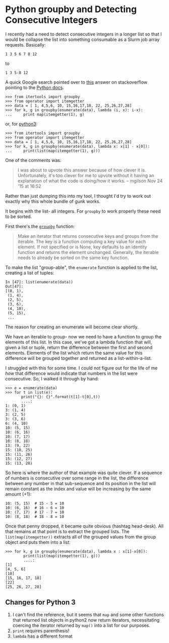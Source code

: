 # Python groupby and Detecting Consecutive Integers

I recently had a need to detect consecutive integers in a longer list so that I would be collapse the list into something consumable as a Slurm job array requests.  Basically:

    1 3 5 6 7 8 12

to

    1 3 5-8 12

A quick Google search pointed over to
[this](http://stackoverflow.com/a/2361991/1653263) answer on stackoverflow
pointing to the [Python
docs](https://docs.python.org/2.6/library/itertools.html#examples).

```
>>> from itertools import groupby
>>> from operator import itemgetter
>>> data = [ 1, 4,5,6, 10, 15,16,17,18, 22, 25,26,27,28]
>>> for k, g in groupby(enumerate(data), lambda (i, x): i-x):
...     print map(itemgetter(1), g)
```

or, for [python3](#note_for_python3):

```
>>> from itertools import groupby
>>> from operator import itemgetter
>>> data = [ 1, 4,5,6, 10, 15,16,17,18, 22, 25,26,27,28]
>>> for k, g in groupby(enumerate(data), lambda x: x[1] - x[0]):
...     print(list(map(itemgetter(1), g)))
```

One of the comments was:

>  I was about to upvote this answer because of how clever it is.
>  Unfortunately, it's too clever for me to upvote without it having an
>  explanation of what the code is doing/how it works. – mgilson Nov 24 '15 at
>  16:52 

Rather than just dumping this into my tool, I thought I'd try to work out exactly why this whole bundle of gunk works.

It begins with the list- all integers.  For `groupby` to work properly these
need to be sorted.

First there's the [`groupby`](https://docs.python.org/3/library/itertools.html#itertools.groupby) function:

> Make an iterator that returns consecutive keys and groups from the iterable.
> The key is a function computing a key value for each element. If not
> specified or is None, key defaults to an identity function and returns the
> element unchanged. Generally, the iterable needs to already be sorted on the
> same key function.

To make the list "group-able", the `enumerate` function is applied to the list,
creating a list of tuples:

```
In [47]: list(enumerate(data))
Out[47]: 
[(0, 1),
 (1, 4),
 (2, 5),
 (3, 6),
 (4, 10),
 (5, 15),
 ...
```

The reason for creating an enumerate will become clear shortly.

We have an iterable to group- now we need to have a function to group the
elements of this list.  In this case, we've got a lambda function that will,
given a list or tuple, return the difference between the first and second
elements.  Elements of the list which return the same value for this difference
will be grouped together and returned as a list-within-a-list.

I struggled with this for some time.  I could not figure out for the life of me
_how_ that difference would indicate that numbers in the list were consecutive.
So, I walked it through by hand:

```
>>> e = enumerate(data)
>>> for t in list(e):
       print("{}: {}".format(t[1]-t[0],t))
       ....:     
1: (0, 1)
3: (1, 4)
3: (2, 5)
3: (3, 6)
6: (4, 10)
10: (5, 15)
10: (6, 16)
10: (7, 17)
10: (8, 18)
13: (9, 22)
15: (10, 25)
15: (11, 26)
15: (12, 27)
15: (13, 28)
```

So here is where the author of that example was quite clever.  If a sequence of
numbers is consecutive over some range in the list, the difference between any
number in that sub-sequence and its position in the list will remain constant
as the index and value will be increasing by the same amount (+1):

```
10: (5, 15)  # 15 - 5 = 10
10: (6, 16)  # 16 - 6 = 10
10: (7, 17)  # 17 - 7 = 10
10: (8, 18)  # 18 - 8 = 10
```

Once that penny dropped, it became quite obvious (hashtag head-desk).  All that
remains at that point is to extract the grouped lists.  The
`list(map(itemgetter))` extracts all of the grouped values from the group
object and puts them into a list:

```
>>> for k, g in groupby(enumerate(data), lambda x : x[1]-x[0]):
        print(list(map(itemgetter(1), g)))
        ....:     
[1]
[4, 5, 6]
[10]
[15, 16, 17, 18]
[22]
[25, 26, 27, 28]
```

## <a name="note_for_python3">Changes for Python 3</a>

1.  I can't find the reference, but it seems that `map` and some other
    functions that returned list objects in python2 now return iterators,
    necessitating coercing the iterator returned by `map()` into a list for our
    purposes.
1.  `print` requires parenthesis!
1.  `lambda` has a different format
